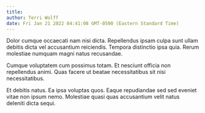 ```yaml
---
title: 
author: Terri Wolff
date: Fri Jan 21 2022 04:41:08 GMT-0500 (Eastern Standard Time)
---
```

Dolor cumque occaecati nam nisi dicta. Repellendus ipsam culpa sunt ullam debitis dicta vel accusantium reiciendis. Tempora distinctio ipsa quia. Rerum molestiae numquam magni natus recusandae.

 Cumque voluptatem cum possimus totam. Et nesciunt officia non repellendus animi. Quas facere ut beatae necessitatibus sit nisi necessitatibus.

 Et debitis natus. Ea ipsa voluptas quos. Eaque repudiandae sed sed eveniet vitae non ipsum nemo. Molestiae quasi quas accusantium velit natus deleniti dicta sequi.
